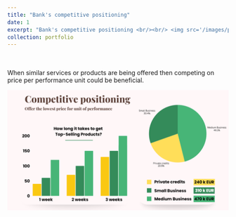 ```yaml
---
title: "Bank's competitive positioning"
date: 1
excerpt: "Bank's competitive positioning <br/><br/> <img src='/images/price per performance unit.png'>"
collection: portfolio
---
```


<br/><br/>
When similar services or products are being offered then competing on price per performance unit could be beneficial. 

<img src='/images/price per performance unit.png'><br/><br/>
